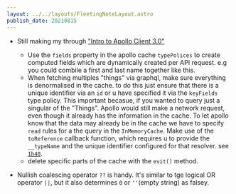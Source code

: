 ```yaml
---
layout: ../../layouts/FleetingNoteLayout.astro
publish_date: 20210815
---
```


- Still making my through ["Intro to Apollo Client 3.0"](https://www.youtube.com/watch?v=ou0fEW1eRjc)

  - Use the `fields` property in the apollo cache `typePolices` to create computed fields which are dynamically created per API request. e.g you could combile a first and last name together like this.
  - When fetching multiples "things" via graphql, make sure everything is denormalised in the cache. to do this just ensure that there is a unique identifier via an `id` or u have specified it via the `keyFields` type policy. This important becasue, if you wanted to query just a singular of the "Things". Apollo would still make a network request, even though it already has the information in the cache. To let apollo know that the data may already be in the cache we have to specify `read` rules for a the query in the `InMemoryCache`. Make use of the `toReference` callback function, which requires u to provide the `__typeName` and the unique identifier configured for that resolver. see [`1h40`](https://www.youtube.com/watch?v=ou0fEW1eRjc&t=4707s).
  - delete specific parts of the cache with the `evit()` method.

- Nullish coalescing operator `??` is handy. It's similar to tge logical OR operator `||`, but it also determines `0` or `''`(empty string) as falsey.
